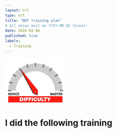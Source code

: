 ```yaml
---
layout: nrt
type: nrt
title: "NRT training plan"
# All dates must be YYYY-MM-DD format!
date: 2016-02-06
published: true
labels:
  - Training
---
```



<img width="200px" class="rounded float-start pe-4" src="../img/difficulty/degree_difficulty.jpg">

# I did the following training